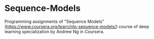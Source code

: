 # Sequence-Models

Programming assignments of "Sequence Models" (https://www.coursera.org/learn/nlp-sequence-models/) course of deep learning specialization by Andrew Ng in Coursera.
